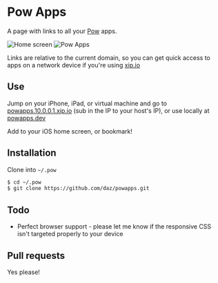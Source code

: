 # Pow Apps

A page with links to all your [Pow](http://pow.cx) apps.

![Home screen](http://daz.github.com/powapps/images/home.png)
![Pow Apps](http://daz.github.com/powapps/images/powapps.png)

Links are relative to the current domain, so you can get quick access to apps on a network device if you're using [xip.io](http://xip.io)

## Use

Jump on your iPhone, iPad, or virtual machine and go to [powapps.10.0.0.1.xip.io](http://powapps.10.0.0.1.xip.io) (sub in the IP to your host's IP), or use locally at [powapps.dev](http://powapps.dev/)

Add to your iOS home screen, or bookmark!

## Installation

Clone into `~/.pow`

```sh
$ cd ~/.pow
$ git clone https://github.com/daz/powapps.git
```

## Todo

* Perfect browser support - please let me know if the responsive CSS isn't targeted properly to your device

## Pull requests

Yes please!
